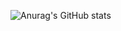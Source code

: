 ![Anurag's GitHub stats](https://github-readme-stats.vercel.app/api?username=Fire-The-Fox&show_icons=true&theme=synthwave)
